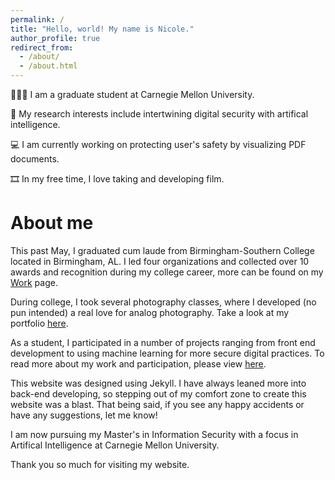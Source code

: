 ```yaml
---
permalink: /
title: "Hello, world! My name is Nicole."
author_profile: true
redirect_from: 
  - /about/
  - /about.html
---
```


👩🏻‍💻 I am a graduate student at Carnegie Mellon University.

🔬 My research interests include intertwining digital security with artifical intelligence.

💻 I am currently working on protecting user's safety by visualizing PDF documents.

🎞️ In my free time, I love taking and developing film.

About me 
======

This past May, I graduated cum laude from Birmingham-Southern College located in Birmingham, AL. I led four organizations and collected over 10 awards and recognition during my college career, more can be found on my [Work](https://nicolevgarduno.github.io/work/career-experiences) page.

During college, I took several photography classes, where I developed (no pun intended) a real love for analog photography. Take a look at my portfolio [here](https://nicolevgarduno.github.io/photography/). 

As a student, I participated in a number of projects ranging from front end development to using machine learning for more secure digital practices. To read more about my work and participation, please view [here](https://nicolevgarduno.github.io/work/research-projects).

This website was designed using Jekyll. I have always leaned more into back-end developing, so stepping out of my comfort zone to create this website was a blast. That being said, if you see any happy accidents or have any suggestions, let me know! 

I am now pursuing my Master's in Information Security with a focus in Artifical Intelligence at Carnegie Mellon University. 

Thank you so much for visiting my website.
